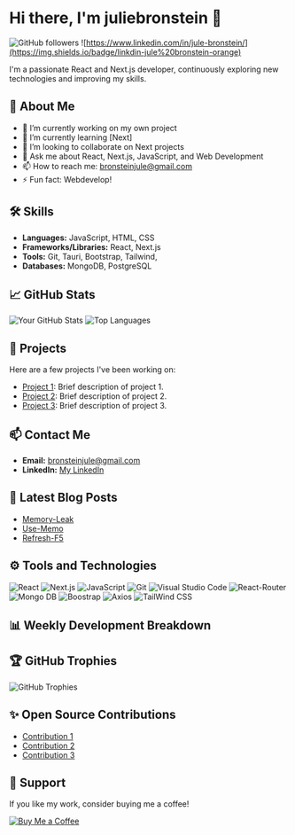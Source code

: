 # Hi there, I'm juliebronstein 👋

![GitHub followers](https://img.shields.io/github/followers/your-username?style=social)
![https://www.linkedin.com/in/jule-bronstein/](https://img.shields.io/badge/linkdin-jule%20bronstein-orange)

I'm a passionate React and Next.js developer, continuously exploring new technologies and improving my skills.

## 🚀 About Me

- 🔭 I’m currently working on my own project
- 🌱 I’m currently learning [Next]
- 👯 I’m looking to collaborate on Next projects
- 💬 Ask me about React, Next.js, JavaScript, and Web Development
- 📫 How to reach me: bronsteinjule@gmail.com
- ⚡ Fun fact: Webdevelop!

## 🛠️ Skills

- **Languages:** JavaScript, HTML, CSS
- **Frameworks/Libraries:** React, Next.js
- **Tools:** Git, Tauri, Bootstrap, Tailwind,
- **Databases:** MongoDB, PostgreSQL

## 📈 GitHub Stats

![Your GitHub Stats](https://github-readme-stats.vercel.app/api?username=your-username&show_icons=true&theme=radical)
![Top Languages](https://github-readme-stats.vercel.app/api/top-langs/?username=your-username&layout=compact&theme=radical)

## 📂 Projects

Here are a few projects I've been working on:

- [Project 1](https://github.com/your-username/project-1): Brief description of project 1.
- [Project 2](https://github.com/your-username/project-2): Brief description of project 2.
- [Project 3](https://github.com/your-username/project-3): Brief description of project 3.

## 📫 Contact Me

- **Email:** bronsteinjule@gmail.com
- **LinkedIn:** [My LinkedIn](www.linkedin.com/in/jule-bronstein)

## 📝 Latest Blog Posts

<!-- BLOG-POST-LIST:START -->
- [Memory-Leak](https://www.linkedin.com/feed/update/urn:li:activity:7222203423905984512/)
- [Use-Memo](https://www.linkedin.com/feed/update/urn:li:activity:7130305230809788418?utm_source=share&utm_medium=member_desktop)
- [Refresh-F5](https://www.linkedin.com/posts/jule-bronstein_programming-junior-feature-activity-7128674655028043777-bGPE?utm_source=share&utm_medium=member_desktop)
<!-- BLOG-POST-LIST:END -->

## ⚙️ Tools and Technologies

![React](https://img.shields.io/badge/React-20232A?style=for-the-badge&logo=react&color=%23dcebe8)
![Next.js](https://img.shields.io/badge/Next.js-000000?style=for-the-badge&logo=nextdotjs&color=%238fb9b3)
![JavaScript](https://img.shields.io/badge/JavaScript-323330?style=for-the-badge&logo=javascript&color=%234d7f7a)
![Git](https://img.shields.io/badge/Git-F05032?style=for-the-badge&logo=git&color=%23335251)
![Visual Studio Code](https://img.shields.io/badge/VS%20Code-0078d7?style=for-the-badge&logo=visual%20studio%20code&color=%23195652)
![React-Router](https://img.shields.io/badge/-React%20Router-pink?style=for-the-badge&logo=ReactRouter&color=%231b867d)
![Mongo DB](https://img.shields.io/badge/-Mongo%DB-blue?style=for-the-badge&logo=MongoDB&color=%2325a79a)
![Boostrap](https://img.shields.io/badge/Boostrap-t?style=for-the-badge&logo=Bootstrap&color=%233ec3b3&link=https%3A%2F%2Freact-bootstrap.netlify.app%2F)
![Axios](https://img.shields.io/static/v1?style=for-the-badge&message=Axios&color=%23a9e6d7&logo=Axios&logoColor=FFFFFF&label=)
![TailWind CSS](https://img.shields.io/badge/-Tailwind%20CSS-css?style=for-the-badge&logo=TailwindCSS&color=rgb(139%2C%200%2C%20139))


## 📊 Weekly Development Breakdown

<!--START_SECTION:waka-->
<!--END_SECTION:waka-->

## 🏆 GitHub Trophies

![GitHub Trophies](https://github-profile-trophy.vercel.app/?username=your-username&theme=radical)

## ✨ Open Source Contributions

- [Contribution 1](https://github.com/organization/project)
- [Contribution 2](https://github.com/organization/project)
- [Contribution 3](https://github.com/organization/project)

## 🤝 Support

If you like my work, consider buying me a coffee!

[![Buy Me a Coffee](https://img.shields.io/badge/Buy%20Me%20a%20Coffee-F7DF1E?style=for-the-badge&logo=buymeacoffee&logoColor=black)](https://www.buymeacoffee.com/your-username)

<!--
**your-username/your-username** is a ✨ _special_ ✨ repository because its `README.md` (this file) appears on your GitHub profile.
-->

